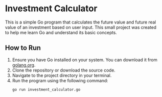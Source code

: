 # Investment Calculator

This is a simple Go program that calculates the future value and future real value of an investment based on user input. This small project was created to help me learn Go and understand its basic concepts.

## How to Run

1. Ensure you have Go installed on your system. You can download it from [golang.org](https://golang.org/dl/).
2. Clone the repository or download the source code.
3. Navigate to the project directory in your terminal.
4. Run the program using the following command:
   ```sh
   go run investment_calculator.go